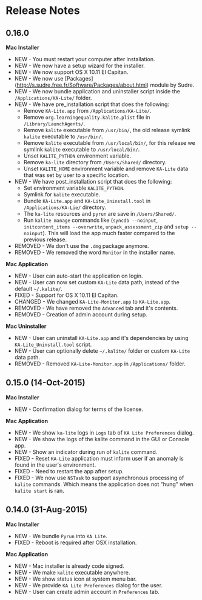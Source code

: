 Release Notes
=============

0.16.0
------

**Mac Installer**

* NEW - You must restart your computer after installation.
* NEW - We now have a setup wizard for the installer.
* NEW - We now support OS X 10.11 El Capitan.
* NEW - We now use [Packages] (http://s.sudre.free.fr/Software/Packages/about.html) module by Sudre.
* NEW - We now bundle application and uninstaller script inside the ``/Applications/KA-Lite/`` folder.
* NEW - We have pre_installation script that does the following:
  - Remove ``KA-Lite.app`` from ``/Applications/KA-Lite/``.
  - Remove ``org.learningequality.kalite.plist`` file in ``/Library/LaunchAgents/``.
  - Remove ``kalite`` executable from ``/usr/bin/``, the old release symlink ``kalite`` executable to ``/usr/bin/``.
  - Remove ``kalite`` executable from ``/usr/local/bin/``, for this release we symlink ``kalite`` executable to ``/usr/local/bin/``.
  - Unset ``KALITE_PYTHON`` environment variable.
  - Remove ``ka-lite`` directory from ``/Users/Shared/`` directory.
  - Unset ``KALITE_HOME`` environment variable and remove ``KA-Lite`` data that was set by user to a specific location.
* NEW - We have post_installation script that does the following:
  - Set environment variable ``KALITE_PYTHON``.
  - Symlink for ``kalite`` executable.
  - Bundle ``KA-Lite.app`` and ``KA-Lite_Uninstall.tool`` in ``/Applications/KA-Lie/`` directory.
  - The ``ka-lite`` resources and ``pyrun`` are save in ``/Users/Shared/``.
  - Run ``kalite manage`` commands like (``syncdb --noinput``, ``initcontent_items --overwrite``, ``unpack_assessment_zip`` and ``setup --noinput``). This will load the app much faster compared to the previous release. 
* REMOVED - We don't use the ``.dmg`` package anymore.
* REMOVED - We removed the word ``Monitor`` in the installer name.


**Mac Application**

* NEW - User can auto-start the application on login.
* NEW - User can now set custom ``KA-Lite`` data path, instead of the default ``~/.kalite/``.
* FIXED - Support for OS X 10.11 El Capitan.
* CHANGED - We changed ``KA-Lite-Monitor.app`` to ``KA-Lite.app``.
* REMOVED - We have removed the ``Advanced`` tab and it's contents.
* REMOVED - Creation of admin account during setup.
 
**Mac Uninstaller**

* NEW - User can uninstall ``KA-Lite.app`` and it's dependencies by using ``KA-Lite_Uninstall.tool`` script.
* NEW - User can optionally delete ``~/.kalite/`` folder or custom ``KA-Lite`` data path.
* REMOVED - Removed ``KA-Lite-Monitor.app`` in ``/Applications/`` folder.

0.15.0 (14-Oct-2015)
--------------------

**Mac Installer**

* NEW - Confirmation dialog for terms of the license.

**Mac Application**

* NEW - We show ``ka-lite`` logs in ``Logs`` tab of ``KA Lite Preferences`` dialog.
* NEW - We show the logs of the kalite command in the GUI or Console app.
* NEW - Show an indicator during run of ``kalite`` command.
* FIXED - Reset ``KA-Lite`` application must inform user if an anomaly is found in the user's environment.
* FIXED - Need to restart the app after setup.
* FIXED - We now use ``NSTask`` to support asynchronous processing of ``kalite`` commands.  Which means the application does not "hung" when ``kalite start`` is ran.


0.14.0 (31-Aug-2015)
--------------------

**Mac Installer**

* NEW - We bundle ``Pyrun`` into ``KA Lite``.
* FIXED - Reboot is required after OSX installation.

**Mac Application**

* NEW - Mac installer is already code signed.
* NEW - We make ``kalite`` executable anywhere. 
* NEW - We show status icon at system menu bar.
* NEW - We provide ``KA Lite Preferences`` dialog for the user.
* NEW - User can create admin account in ``Preferences`` tab. 


